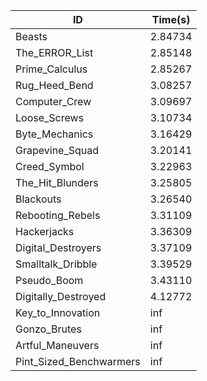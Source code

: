 |ID|Time(s)|
|-|-|
|Beasts|2.84734|
|The_ERROR_List|2.85148|
|Prime_Calculus|2.85267|
|Rug_Heed_Bend|3.08257|
|Computer_Crew|3.09697|
|Loose_Screws|3.10734|
|Byte_Mechanics|3.16429|
|Grapevine_Squad|3.20141|
|Creed_Symbol|3.22963|
|The_Hit_Blunders|3.25805|
|Blackouts|3.26540|
|Rebooting_Rebels|3.31109|
|Hackerjacks|3.36309|
|Digital_Destroyers|3.37109|
|Smalltalk_Dribble|3.39529|
|Pseudo_Boom|3.43110|
|Digitally_Destroyed|4.12772|
|Key_to_Innovation|inf|
|Gonzo_Brutes|inf|
|Artful_Maneuvers|inf|
|Pint_Sized_Benchwarmers|inf|
